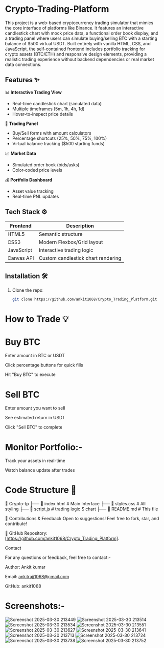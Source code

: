 # Crypto-Trading-Platform
This project is a web-based cryptocurrency trading simulator that mimics the core interface of platforms like Binance. It features an interactive candlestick chart with mock price data, a functional order book display, and a trading panel where users can simulate buying/selling BTC with a starting balance of $500 virtual USDT. Built entirely with vanilla HTML, CSS, and JavaScript, the self-contained frontend includes portfolio tracking for crypto assets (BTC/ETH) and responsive design elements, providing a realistic trading experience without backend dependencies or real market data connections.

## Features ✨

📊 **Interactive Trading View** 
- Real-time candlestick chart (simulated data)
- Multiple timeframes (5m, 1h, 4h, 1d)
- Hover-to-inspect price details

💸 **Trading Panel**
- Buy/Sell forms with amount calculators
- Percentage shortcuts (25%, 50%, 75%, 100%)
- Virtual balance tracking ($500 starting funds)

📈 **Market Data**
- Simulated order book (bids/asks)
- Color-coded price levels

💰 **Portfolio Dashboard**
- Asset value tracking
- Real-time PNL updates

## Tech Stack ⚙️

| Frontend       | Description                          |
|----------------|--------------------------------------|
| HTML5          | Semantic structure                   |
| CSS3           | Modern Flexbox/Grid layout           |
| JavaScript     | Interactive trading logic            |
| Canvas API     | Custom candlestick chart rendering   |

## Installation 🛠️

1. Clone the repo:
   ```bash
   git clone https://github.com/ankit1068/Crypto_Trading_Platform.git


# How to Trade 💡
# Buy BTC

Enter amount in BTC or USDT

Click percentage buttons for quick fills

Hit "Buy BTC" to execute

# Sell BTC

Enter amount you want to sell

See estimated return in USDT

Click "Sell BTC" to complete

# Monitor Portfolio:-

Track your assets in real-time

Watch balance update after trades

# Code Structure 📂
📁 Crypto-tp
 ├── 📄 index.html         # Main Interface
 ├── 📄 styles.css         # All styling
 ├── 📄 script.js          # trading logic $ chart
 ├── 📄 README.md          # This file
 

🤝 Contributions & Feedback
Open to suggestions! Feel free to fork, star, and contribute!

🔗 GitHub Repository: [https://github.com/ankit1068/Crypto_Trading_Platform].

Contact

For any questions or feedback, feel free to contact:-

Author: Ankit kumar

Email: ankitrajj1068@gmail.com

GitHub: ankit1068

# Screenshots:-
![Screenshot 2025-03-30 213449](https://github.com/user-attachments/assets/56424320-3674-4bd8-8e59-da231eb62b32)
![Screenshot 2025-03-30 213514](https://github.com/user-attachments/assets/a234eed7-d4b7-4ce2-b568-fe7917778eea)
![Screenshot 2025-03-30 213534](https://github.com/user-attachments/assets/1ee1f0fe-245d-4f9d-9a2a-2ea216763137)
![Screenshot 2025-03-30 213551](https://github.com/user-attachments/assets/76d3e724-d324-4bee-900d-d1c00f13123a)
![Screenshot 2025-03-30 213627](https://github.com/user-attachments/assets/4735dffc-d6d3-4db8-a508-c6074bd0080e)
![Screenshot 2025-03-30 213641](https://github.com/user-attachments/assets/cdca3d97-d6d5-45e4-b0ab-b88890fe12c0)
![Screenshot 2025-03-30 213713](https://github.com/user-attachments/assets/200075d4-5587-49f9-a51c-30bd63c59482)
![Screenshot 2025-03-30 213724](https://github.com/user-attachments/assets/d46594bb-613d-4087-afa1-357baa102ae4)
![Screenshot 2025-03-30 213738](https://github.com/user-attachments/assets/f9726511-4e66-4dea-a9dd-f48e4eddb992)
![Screenshot 2025-03-30 213752](https://github.com/user-attachments/assets/15eedde5-b174-4dae-9e9e-f6e46dd51195)



